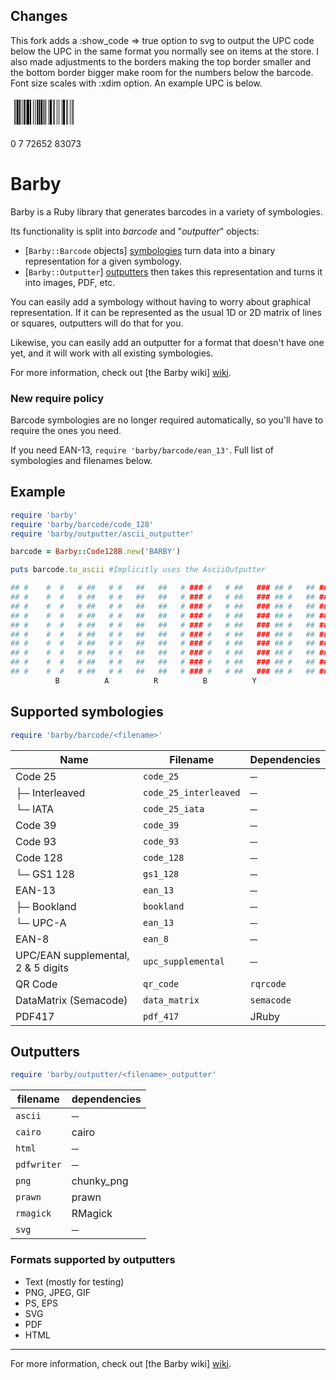 ## Changes
This fork adds a :show_code => true option to svg to output the UPC code below the UPC in
the same format you normally see on items at the store.  I also made adjustments to the
borders making the top border smaller and the bottom border bigger make room for the numbers
below the barcode.  Font size scales with :xdim option.  An example UPC is below.

<svg xmlns="http://www.w3.org/2000/svg" xmlns:xlink="http://www.w3.org/1999/xlink" width="107px" height="52px" viewBox="0 0 107 52" version="1.1">
<title>0726528307307</title>
<g id="canvas">
<rect x="0" y="0" width="107px" height="52px" fill="white"></rect>
<g id="barcode" fill="black">
<rect x="6" y="4" width="1px" height="40px"></rect>
<rect x="8" y="4" width="1px" height="40px"></rect>
<rect x="10" y="4" width="3px" height="40px"></rect>
<rect x="14" y="4" width="2px" height="40px"></rect>
<rect x="18" y="4" width="1px" height="40px"></rect>
<rect x="21" y="4" width="2px" height="40px"></rect>
<rect x="24" y="4" width="1px" height="40px"></rect>
<rect x="26" y="4" width="4px" height="40px"></rect>
<rect x="31" y="4" width="2px" height="40px"></rect>
<rect x="36" y="4" width="1px" height="40px"></rect>
<rect x="39" y="4" width="1px" height="40px"></rect>
<rect x="42" y="4" width="2px" height="40px"></rect>
<rect x="45" y="4" width="2px" height="40px"></rect>
<rect x="48" y="4" width="3px" height="40px"></rect>
<rect x="52" y="4" width="1px" height="40px"></rect>
<rect x="54" y="4" width="1px" height="40px"></rect>
<rect x="56" y="4" width="1px" height="40px"></rect>
<rect x="61" y="4" width="1px" height="40px"></rect>
<rect x="63" y="4" width="3px" height="40px"></rect>
<rect x="68" y="4" width="1px" height="40px"></rect>
<rect x="70" y="4" width="1px" height="40px"></rect>
<rect x="74" y="4" width="1px" height="40px"></rect>
<rect x="77" y="4" width="1px" height="40px"></rect>
<rect x="82" y="4" width="1px" height="40px"></rect>
<rect x="84" y="4" width="3px" height="40px"></rect>
<rect x="89" y="4" width="1px" height="40px"></rect>
<rect x="91" y="4" width="1px" height="40px"></rect>
<rect x="95" y="4" width="1px" height="40px"></rect>
<rect x="98" y="4" width="1px" height="40px"></rect>
<rect x="100" y="4" width="1px" height="40px"></rect>

</g><g id="code_box" fill="white">
<rect x="16" y="39" width="35px" height="7px"></rect>
<rect x="56" y="39" width="35px" height="7px"></rect>
</g>
<g id="code_text_checksum" font-family="Verdana" font-size="9">
<text text-anchor="middle" x="3" y="51">0</text>
<text text-anchor="middle" x="104" y="51">7</text>
</g>
<g id="code_text" font-family="Verdana" font-size="10">
<text text-anchor="middle" x="33" y="47">72652</text>
<text text-anchor="middle" x="74" y="47">83073</text>

</g></g>
</svg>

# Barby
Barby is a Ruby library that generates barcodes in a variety of symbologies.

Its functionality is split into _barcode_ and "_outputter_" objects:
  * [`Barby::Barcode` objects] [symbologies] turn data into a binary representation for a given symbology.
  * [`Barby::Outputter`] [outputters] then takes this representation and turns it into images, PDF, etc.

You can easily add a symbology without having to worry about graphical
representation. If it can be represented as the usual 1D or 2D matrix of
lines or squares, outputters will do that for you.

Likewise, you can easily add an outputter for a format that doesn't have one
yet, and it will work with all existing symbologies.

For more information, check out [the Barby wiki] [wiki].

### New require policy

Barcode symbologies are no longer required automatically, so you'll have to
require the ones you need.

If you need EAN-13, `require 'barby/barcode/ean_13'`. Full list of symbologies and filenames below.

## Example

```ruby
require 'barby'
require 'barby/barcode/code_128'
require 'barby/outputter/ascii_outputter'

barcode = Barby::Code128B.new('BARBY')

puts barcode.to_ascii #Implicitly uses the AsciiOutputter

## #    #  #   # ##   # #   ##   ##   # ### #   # ##   ### ## #   ## ### ### ##   ### # ##
## #    #  #   # ##   # #   ##   ##   # ### #   # ##   ### ## #   ## ### ### ##   ### # ##
## #    #  #   # ##   # #   ##   ##   # ### #   # ##   ### ## #   ## ### ### ##   ### # ##
## #    #  #   # ##   # #   ##   ##   # ### #   # ##   ### ## #   ## ### ### ##   ### # ##
## #    #  #   # ##   # #   ##   ##   # ### #   # ##   ### ## #   ## ### ### ##   ### # ##
## #    #  #   # ##   # #   ##   ##   # ### #   # ##   ### ## #   ## ### ### ##   ### # ##
## #    #  #   # ##   # #   ##   ##   # ### #   # ##   ### ## #   ## ### ### ##   ### # ##
## #    #  #   # ##   # #   ##   ##   # ### #   # ##   ### ## #   ## ### ### ##   ### # ##
## #    #  #   # ##   # #   ##   ##   # ### #   # ##   ### ## #   ## ### ### ##   ### # ##
## #    #  #   # ##   # #   ##   ##   # ### #   # ##   ### ## #   ## ### ### ##   ### # ##
          B          A          R          B          Y
```

## Supported symbologies

```ruby
require 'barby/barcode/<filename>'
```

| Name                                | Filename              | Dependencies  |
| ----------------------------------- | --------------------- | ------------- |
| Code 25                             | `code_25`             | ─             |
| ├─ Interleaved                      | `code_25_interleaved` | ─             |
| └─ IATA                             | `code_25_iata`        | ─             |
| Code 39                             | `code_39`             | ─             |
| Code 93                             | `code_93`             | ─             |
| Code 128                            | `code_128`            | ─             |
| └─ GS1 128                          | `gs1_128`             | ─             |
| EAN-13                              | `ean_13`              | ─             |
| ├─ Bookland                         | `bookland`            | ─             |
| └─ UPC-A                            | `ean_13`              | ─             |
| EAN-8                               | `ean_8`               | ─             |
| UPC/EAN supplemental, 2 & 5 digits  | `upc_supplemental`    | ─             |
| QR Code                             | `qr_code`             | `rqrcode`     |
| DataMatrix (Semacode)               | `data_matrix`         | `semacode`    |
| PDF417                              | `pdf_417`             | JRuby         |


## Outputters

```ruby
require 'barby/outputter/<filename>_outputter'
```

| filename    | dependencies  |
| ----------- | ------------- |
| `ascii`     | ─             |
| `cairo`     | cairo         |
| `html`      | ─             |
| `pdfwriter` | ─             |
| `png`       | chunky_png    |
| `prawn`     | prawn         |
| `rmagick`   | RMagick       |
| `svg`       | ─             |

### Formats supported by outputters

* Text (mostly for testing)
* PNG, JPEG, GIF
* PS, EPS
* SVG
* PDF
* HTML

---

For more information, check out [the Barby wiki] [wiki].


  [wiki]: https://github.com/toretore/barby/wiki
  [symbologies]: https://github.com/toretore/barby/wiki/Symbologies
  [outputters]: https://github.com/toretore/barby/wiki/Outputters
